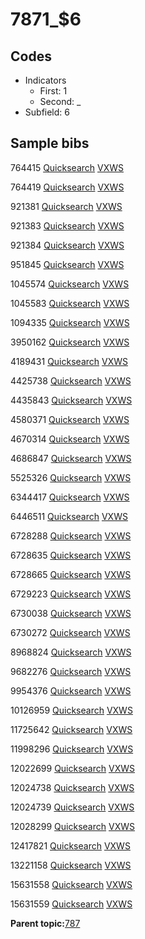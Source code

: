 # 7871\_$6

## Codes

-   Indicators
    -   First: 1
    -   Second: \_
-   Subfield: 6

## Sample bibs

764415 [Quicksearch](https://search.library.yale.edu/catalog/764415) [VXWS](http://prodorbis.library.yale.edu:7014/vxws/GetHoldingsService?bibId=764415)

764419 [Quicksearch](https://search.library.yale.edu/catalog/764419) [VXWS](http://prodorbis.library.yale.edu:7014/vxws/GetHoldingsService?bibId=764419)

921381 [Quicksearch](https://search.library.yale.edu/catalog/921381) [VXWS](http://prodorbis.library.yale.edu:7014/vxws/GetHoldingsService?bibId=921381)

921383 [Quicksearch](https://search.library.yale.edu/catalog/921383) [VXWS](http://prodorbis.library.yale.edu:7014/vxws/GetHoldingsService?bibId=921383)

921384 [Quicksearch](https://search.library.yale.edu/catalog/921384) [VXWS](http://prodorbis.library.yale.edu:7014/vxws/GetHoldingsService?bibId=921384)

951845 [Quicksearch](https://search.library.yale.edu/catalog/951845) [VXWS](http://prodorbis.library.yale.edu:7014/vxws/GetHoldingsService?bibId=951845)

1045574 [Quicksearch](https://search.library.yale.edu/catalog/1045574) [VXWS](http://prodorbis.library.yale.edu:7014/vxws/GetHoldingsService?bibId=1045574)

1045583 [Quicksearch](https://search.library.yale.edu/catalog/1045583) [VXWS](http://prodorbis.library.yale.edu:7014/vxws/GetHoldingsService?bibId=1045583)

1094335 [Quicksearch](https://search.library.yale.edu/catalog/1094335) [VXWS](http://prodorbis.library.yale.edu:7014/vxws/GetHoldingsService?bibId=1094335)

3950162 [Quicksearch](https://search.library.yale.edu/catalog/3950162) [VXWS](http://prodorbis.library.yale.edu:7014/vxws/GetHoldingsService?bibId=3950162)

4189431 [Quicksearch](https://search.library.yale.edu/catalog/4189431) [VXWS](http://prodorbis.library.yale.edu:7014/vxws/GetHoldingsService?bibId=4189431)

4425738 [Quicksearch](https://search.library.yale.edu/catalog/4425738) [VXWS](http://prodorbis.library.yale.edu:7014/vxws/GetHoldingsService?bibId=4425738)

4435843 [Quicksearch](https://search.library.yale.edu/catalog/4435843) [VXWS](http://prodorbis.library.yale.edu:7014/vxws/GetHoldingsService?bibId=4435843)

4580371 [Quicksearch](https://search.library.yale.edu/catalog/4580371) [VXWS](http://prodorbis.library.yale.edu:7014/vxws/GetHoldingsService?bibId=4580371)

4670314 [Quicksearch](https://search.library.yale.edu/catalog/4670314) [VXWS](http://prodorbis.library.yale.edu:7014/vxws/GetHoldingsService?bibId=4670314)

4686847 [Quicksearch](https://search.library.yale.edu/catalog/4686847) [VXWS](http://prodorbis.library.yale.edu:7014/vxws/GetHoldingsService?bibId=4686847)

5525326 [Quicksearch](https://search.library.yale.edu/catalog/5525326) [VXWS](http://prodorbis.library.yale.edu:7014/vxws/GetHoldingsService?bibId=5525326)

6344417 [Quicksearch](https://search.library.yale.edu/catalog/6344417) [VXWS](http://prodorbis.library.yale.edu:7014/vxws/GetHoldingsService?bibId=6344417)

6446511 [Quicksearch](https://search.library.yale.edu/catalog/6446511) [VXWS](http://prodorbis.library.yale.edu:7014/vxws/GetHoldingsService?bibId=6446511)

6728288 [Quicksearch](https://search.library.yale.edu/catalog/6728288) [VXWS](http://prodorbis.library.yale.edu:7014/vxws/GetHoldingsService?bibId=6728288)

6728635 [Quicksearch](https://search.library.yale.edu/catalog/6728635) [VXWS](http://prodorbis.library.yale.edu:7014/vxws/GetHoldingsService?bibId=6728635)

6728665 [Quicksearch](https://search.library.yale.edu/catalog/6728665) [VXWS](http://prodorbis.library.yale.edu:7014/vxws/GetHoldingsService?bibId=6728665)

6729223 [Quicksearch](https://search.library.yale.edu/catalog/6729223) [VXWS](http://prodorbis.library.yale.edu:7014/vxws/GetHoldingsService?bibId=6729223)

6730038 [Quicksearch](https://search.library.yale.edu/catalog/6730038) [VXWS](http://prodorbis.library.yale.edu:7014/vxws/GetHoldingsService?bibId=6730038)

6730272 [Quicksearch](https://search.library.yale.edu/catalog/6730272) [VXWS](http://prodorbis.library.yale.edu:7014/vxws/GetHoldingsService?bibId=6730272)

8968824 [Quicksearch](https://search.library.yale.edu/catalog/8968824) [VXWS](http://prodorbis.library.yale.edu:7014/vxws/GetHoldingsService?bibId=8968824)

9682276 [Quicksearch](https://search.library.yale.edu/catalog/9682276) [VXWS](http://prodorbis.library.yale.edu:7014/vxws/GetHoldingsService?bibId=9682276)

9954376 [Quicksearch](https://search.library.yale.edu/catalog/9954376) [VXWS](http://prodorbis.library.yale.edu:7014/vxws/GetHoldingsService?bibId=9954376)

10126959 [Quicksearch](https://search.library.yale.edu/catalog/10126959) [VXWS](http://prodorbis.library.yale.edu:7014/vxws/GetHoldingsService?bibId=10126959)

11725642 [Quicksearch](https://search.library.yale.edu/catalog/11725642) [VXWS](http://prodorbis.library.yale.edu:7014/vxws/GetHoldingsService?bibId=11725642)

11998296 [Quicksearch](https://search.library.yale.edu/catalog/11998296) [VXWS](http://prodorbis.library.yale.edu:7014/vxws/GetHoldingsService?bibId=11998296)

12022699 [Quicksearch](https://search.library.yale.edu/catalog/12022699) [VXWS](http://prodorbis.library.yale.edu:7014/vxws/GetHoldingsService?bibId=12022699)

12024738 [Quicksearch](https://search.library.yale.edu/catalog/12024738) [VXWS](http://prodorbis.library.yale.edu:7014/vxws/GetHoldingsService?bibId=12024738)

12024739 [Quicksearch](https://search.library.yale.edu/catalog/12024739) [VXWS](http://prodorbis.library.yale.edu:7014/vxws/GetHoldingsService?bibId=12024739)

12028299 [Quicksearch](https://search.library.yale.edu/catalog/12028299) [VXWS](http://prodorbis.library.yale.edu:7014/vxws/GetHoldingsService?bibId=12028299)

12417821 [Quicksearch](https://search.library.yale.edu/catalog/12417821) [VXWS](http://prodorbis.library.yale.edu:7014/vxws/GetHoldingsService?bibId=12417821)

13221158 [Quicksearch](https://search.library.yale.edu/catalog/13221158) [VXWS](http://prodorbis.library.yale.edu:7014/vxws/GetHoldingsService?bibId=13221158)

15631558 [Quicksearch](https://search.library.yale.edu/catalog/15631558) [VXWS](http://prodorbis.library.yale.edu:7014/vxws/GetHoldingsService?bibId=15631558)

15631559 [Quicksearch](https://search.library.yale.edu/catalog/15631559) [VXWS](http://prodorbis.library.yale.edu:7014/vxws/GetHoldingsService?bibId=15631559)

**Parent topic:**[787](../../tags/787/787.md)

